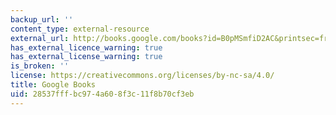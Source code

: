 ```yaml
---
backup_url: ''
content_type: external-resource
external_url: http://books.google.com/books?id=B0pMSmfiD2AC&printsec=frontcover
has_external_licence_warning: true
has_external_license_warning: true
is_broken: ''
license: https://creativecommons.org/licenses/by-nc-sa/4.0/
title: Google Books
uid: 28537fff-bc97-4a60-8f3c-11f8b70cf3eb
---
```

